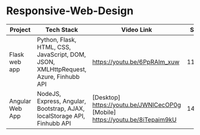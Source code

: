 # Responsive-Web-Design

Project  | Tech Stack | Video Link | Score 
------------- | ------------- | ------------- | -------------
Flask web app | Python, Flask, HTML, CSS, JavaScript, DOM, JSON, XMLHttpRequest, Azure, Finhubb API | https://youtu.be/6PpRAlm_xuw | 11.5/12
Angular Web App | NodeJS, Express, Angular, Bootstrap, AJAX, localStorage API, Finhubb API | [Desktop] https://youtu.be/JWNlCecOP0g [Mobile]  https://youtu.be/8iTepaim9kU | 14.4/15
